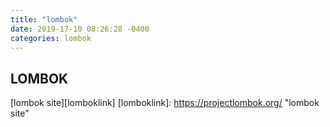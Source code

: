 ```yaml
---
title: "lombok"
date: 2019-17-10 08:26:28 -0400
categories: lombok  
---
```

## LOMBOK
[lombok site][lomboklink]
[lomboklink]: https://projectlombok.org/ "lombok site"

